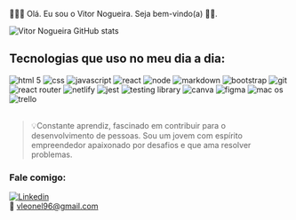 
👨🏼‍💻 Olá. Eu sou o Vitor Nogueira. Seja bem-vindo(a) 👋🏻. 


![Vitor Nogueira GitHub stats](https://github-readme-stats.vercel.app/api?username=vitor-nogueira-dev&show_icons=true&theme=merko)

## Tecnologias que uso no meu dia a dia:

<div style="display: flex flex-wrap center align- items: center">
  <img src="https://img.shields.io/badge/HTML5-E34F26?style=for-the-badge&logo=html5&logoColor=white" alt="html 5"/>
  <img src="https://img.shields.io/badge/CSS3-1572B6?style=for-the-badge&logo=css3&logoColor=white" alt="css"/>
  <img src="https://img.shields.io/badge/JavaScript-F7DF1E?style=for-the-badge&logo=javascript&logoColor=black" alt="javascript"/>
  <img src="https://img.shields.io/badge/React-20232A?style=for-the-badge&logo=react&logoColor=61DAFB" alt="react"/>
  <img src="https://img.shields.io/badge/Node.js-43853D?style=for-the-badge&logo=node.js&logoColor=white" alt="node"/>
  <img src="https://img.shields.io/badge/Markdown-000000?style=for-the-badge&logo=markdown&logoColor=white" alt="markdown"/>
  <img src="https://img.shields.io/badge/Bootstrap-563D7C?style=for-the-badge&logo=bootstrap&logoColor=white" alt="bootstrap"/>
  <img src="https://img.shields.io/badge/GIT-E44C30?style=for-the-badge&logo=git&logoColor=white" alt="git"/>
  <img src="https://img.shields.io/badge/React_Router-CA4245?style=for-the-badge&logo=react-router&logoColor=white" alt="react router"/>
  <img src="https://img.shields.io/badge/Netlify-00C7B7?style=for-the-badge&logo=netlify&logoColor=white" alt="netlify"/>
  <img src="https://img.shields.io/badge/Jest-323330?style=for-the-badge&logo=Jest&logoColor=white" alt="jest"/>
  <img src="https://img.shields.io/badge/testing%20library-323330?style=for-the-badge&logo=testing-library&logoColor=red" alt="testing library"/>
  <img src="https://img.shields.io/badge/Canva-%2300C4CC.svg?&style=for-the-badge&logo=Canva&logoColor=white" alt="canva"/>
  <img src="https://img.shields.io/badge/Figma-F24E1E?style=for-the-badge&logo=figma&logoColor=white" alt="figma"/>
  <img src="https://img.shields.io/badge/mac%20os-000000?style=for-the-badge&logo=apple&logoColor=white" alt="mac os"/>
  <img src="https://img.shields.io/badge/Trello-0052CC?style=for-the-badge&logo=trello&logoColor=white" alt="trello"/>
</div>

</br>

>💡Constante aprendiz, fascinado em contribuir para o desenvolvimento de pessoas. Sou um jovem com espírito empreendedor apaixonado por desafios e que ama resolver problemas. 


### Fale comigo:
[![Linkedin](https://img.shields.io/badge/LinkedIn-0077B5?style=for-the-badge&logo=linkedin&logoColor=white)](https://www.linkedin.com/in/vitor-noqueira-vn/) </br>
📧 vleonel96@gmail.com 
